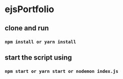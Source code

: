 # ejsPortfolio

 ## clone and run 
 
 ### `npm install or yarn install`
 
 ## start the script using 
 
 ### `npm start or yarn start or nodemon index.js`
